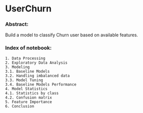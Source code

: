 # UserChurn

### Abstract:
Build a model to classify Churn user based on available features.

### Index of notebook:
```
1. Data Processing
2. Exploratory Data Analysis
3. Modeling
3.1. Baseline Models
3.2. Handling imbalanced data
3.3. Model Tuning
3.4. Baseline Models Performance
4. Model Statistics
4.1. Statistics by class
4.2. Confusion matrix
5. Feature Importance
6. Conclusion
```
